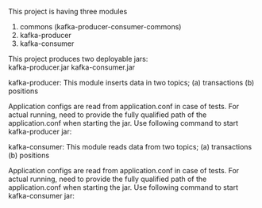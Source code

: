 This project is having three modules
1. commons (kafka-producer-consumer-commons)
2. kafka-producer
3. kafka-consumer

This project produces two deployable jars:	
	kafka-producer.jar
	kafka-consumer.jar


kafka-producer:
This module inserts data in two topics;
	(a) transactions
	(b) positions

	
Application configs are read from application.conf in case of tests.
For actual running, need to provide the fully qualified path of the application.conf when starting the jar.
Use following command to start kafka-producer jar:

 
 
 
kafka-consumer:
This module reads data from two topics;
	(a) transactions
	(b) positions
	
Application configs are read from application.conf in case of tests.
For actual running, need to provide the fully qualified path of the application.conf when starting the jar.
Use following command to start kafka-consumer jar: